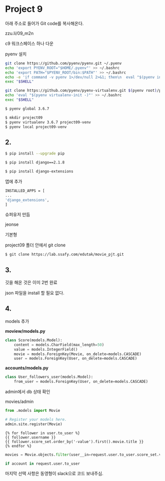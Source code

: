 # Project 9

아래 주소로 들어가 Git code를 복사해온다.

zzu.li/09_m2n



c9 워크스페이스 하나 다운

pyenv 설치

```bash
git clone https://github.com/pyenv/pyenv.git ~/.pyenv
echo 'export PYENV_ROOT="$HOME/.pyenv"' >> ~/.bashrc
echo 'export PATH="$PYENV_ROOT/bin:$PATH"' >> ~/.bashrc
echo -e 'if command -v pyenv 1>/dev/null 2>&1; then\n  eval "$(pyenv init -)"\nfi' >> ~/.bashrc
exec "$SHELL"

git clone https://github.com/pyenv/pyenv-virtualenv.git $(pyenv root)/plugins/pyenv-virtualenv
echo 'eval "$(pyenv virtualenv-init -)"' >> ~/.bashrc
exec "$SHELL"
```



```bash
$ pyenv global 3.6.7
```



```bash
$ mkdir project09
$ pyenv virtualenv 3.6.7 project09-venv
$ pyenv local project09-venv
```



## 2.



```bash
$ pip install --upgrade pip
```



```bash
$ pip install django==2.1.8
```



```bash
$ pip install django-extensions
```



앱에 추가

```bash
INSTALLED_APPS = [
...
'django_extensions',
]
```



슈퍼유저 만듬

jeonse

기본형



project09 폴더 안에서 git clone

```bash
$ git clone https://lab.ssafy.com/edutak/movie_pjt.git
```





## 3.

깃을 해온 것은 이미 2번 완료

json 파일을 install 할 필요 없다.



## 4.

models 추가



**moview/models.py**

```python
class Score(models.Model):
    content = models.CharField(max_length=50)
    value = models.IntegerField()
    movie = models.ForeignKey(Movie, on_delete=models.CASCADE)
    user = models.ForeignKey(User, on_delete=models.CASCADE)
```



**accounts/models.py**

```python
class User_followers_user(models.Model):
    from_user = models.ForeignKey(User, on_delete=models.CASCADE)
```



admin에서  db 상태 확인

movies/admin

```python
from .models import Movie

# Register your models here.
admin.site.register(Movie)
```



```shell
{% for follower in user.to_user %}
{{ follower.username }}
{{ follower.score_set.order_by('-value').first().movie.title }}
{% endfor %}
```



```python
movies = Movie.objects.filter(user__in=request.user.to_user.score_set.values('id')).order_by('-value')
```



```python
if account in request.user.to_user
```





마지막 선택 사항은 동영형이 slack으로 코드 보내주심.


